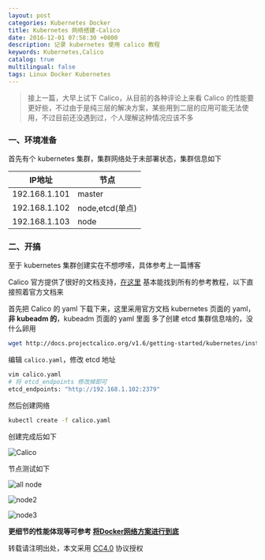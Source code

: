```yaml
---
layout: post
categories: Kubernetes Docker
title: Kubernetes 网络搭建-Calico
date: 2016-12-01 07:58:30 +0800
description: 记录 kubernetes 使用 calico 教程
keywords: Kubernetes,Calico
catalog: true
multilingual: false
tags: Linux Docker Kubernetes
---
```


> 接上一篇，大早上试下 Calico，从目前的各种评论上来看 Calico 的性能要更好些，不过由于是纯三层的解决方案，某些用到二层的应用可能无法使用，不过目前还没遇到过，个人理解这种情况应该不多

### 一、环境准备

首先有个 kubernetes 集群，集群网络处于未部署状态，集群信息如下

|IP地址|节点|
|------|-----|
|192.168.1.101|master|
|192.168.1.102|node,etcd(单点)|
|192.168.1.103|node|

### 二、开搞

至于 kubernetes 集群创建实在不想啰嗦，具体参考上一篇博客

Calico 官方提供了很好的文档支持，[在这里](http://docs.projectcalico.org/v1.6/getting-started/kubernetes/) 基本能找到所有的参考教程，以下直接照着官方文档来

首先把 Calico 的 yaml 下载下来，这里采用官方文档 kubernetes 页面的 yaml，**非 kubeadm 的**，kubeadm 页面的 yaml 里面 多了创建 etcd 集群信息啥的，没什么卵用

``` sh
wget http://docs.projectcalico.org/v1.6/getting-started/kubernetes/installation/hosted/calico.yaml
```

编辑 `calico.yaml`，修改 etcd 地址

``` sh
vim calico.yaml
# 将 etcd_endpoints 修改掉即可
etcd_endpoints: "http://192.168.1.102:2379"
```

然后创建网络

``` sh
kubectl create -f calico.yaml
```

创建完成后如下

![Calico](https://mritd.oss.link/markdown/ub8yg.jpg)

节点测试如下

![all node](https://mritd.oss.link/markdown/p7zlt.jpg)

![node2](https://mritd.oss.link/markdown/ybdw5.jpg)

![node3](https://mritd.oss.link/markdown/3qm8t.jpg)

**更细节的性能体现等可参考 [将Docker网络方案进行到底](http://blog.dataman-inc.com/shurenyun-docker-133/)**


转载请注明出处，本文采用 [CC4.0](http://creativecommons.org/licenses/by-nc-nd/4.0/) 协议授权
